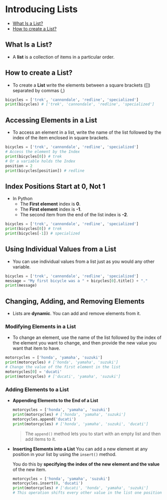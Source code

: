 # Introducing Lists

- [What Is a List?](#what-is-a-list?)
- [How to create a List?](#how-to-create-a-list?)

## What Is a List?

- A **list** is a collection of items in a particular order.

## How to create a List?

- To create a **List** write the elements between a square brackets ([]) separated by commas (,)

```py
bicycles = ['trek', 'cannondale', 'redline', 'specialized']
print(bicycles) # ['trek', 'cannondale', 'redline', 'specialized']
```

## Accessing Elements in a List

- To access an element in a list, write the name of the list followed by the index of the item enclosed in square brackets.

```py
bicycles = ['trek', 'cannondale', 'redline', 'specialized']
# Access the element by the Index
print(bicycles[0]) # trek
# Or a variable holds the Index
position = 2
print(bicycles[position]) # redline
```

## Index Positions Start at 0, Not 1

- In Python
  - The **First element** index is **0**.
  - The **First element** index is **-1**.
  - The second item from the end of the list index is **-2**.

```py
bicycles = ['trek', 'cannondale', 'redline', 'specialized']
print(bicycles[0]) # trek
print(bicycles[-1]) # specialized

```

## Using Individual Values from a List

- You can use individual values from a list just as you would any other variable.

```py
bicycles = ['trek', 'cannondale', 'redline', 'specialized']
message = "My first bicycle was a " + bicycles[0].title() + "."
print(message)
```

## Changing, Adding, and Removing Elements

- Lists are **dynamic**. You can add and remove elements from it.

### Modifying Elements in a List

- To change an element, use the name of the list followed by the index of the element you want to change, and then provide the new value you want that item to have.

```py
motorcycles = ['honda', 'yamaha', 'suzuki']
print(motorcycles) # ['honda', 'yamaha', 'suzuki']
# Change the value of the first element in the list
motorcycles[0] = 'ducati'
print(motorcycles) # ['ducati', 'yamaha', 'suzuki']
```

### Adding Elements to a List

- **Appending Elements to the End of a List**
  
  ```py
  motorcycles = ['honda', 'yamaha', 'suzuki']
  print(motorcycles) # ['honda', 'yamaha', 'suzuki']
  motorcycles.append('ducati')
  print(motorcycles) # ['honda', 'yamaha', 'suzuki', 'ducati']
  ```

  > The ```append()``` method lets you to start with an empty list and then add items to it.

- **Inserting Elements into a List**
  You can add a new element at any position in your list by using the ```insert()``` method.

  You do this by **specifying the index of the new element and the value** of the new item.

  ```py
  motorcycles = ['honda', 'yamaha', 'suzuki']
  motorcycles.insert(0, 'ducati')
  print(motorcycles) # ['ducati', 'honda', 'yamaha', 'suzuki']
  # This operation shifts every other value in the list one position to the right
  ```
